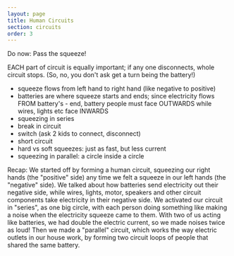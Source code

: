 ```yaml
---
layout: page
title: Human Circuits
section: circuits
order: 3
---
```


Do now: Pass the squeeze!

EACH part of circuit is equally important; if any one disconnects, whole circuit stops. (So, no, you don't ask get a turn being the battery!)

- squeeze flows from left hand to right hand (like negative to positive)
- batteries are where squeeze starts and ends; since electricity flows FROM battery's - end, battery people must face OUTWARDS while wires, lights etc face INWARDS
- squeezing in series
- break in circuit
- switch (ask 2 kids to connect, disconnect)
- short circuit
- hard vs soft squeezes: just as fast, but less current
- squeezing in parallel: a circle inside a circle


Recap:
We started off by forming a human circuit, squeezing our right hands (the "positive" side) any time we felt a squeeze in our left hands (the "negative" side). We talked about how batteries send electricity out their negative side, while wires, lights, motor, speakers and other circuit components take electricity in their negative side. We activated our circuit in "series", as one big circle, with each person doing something like making a noise when the electricity squeeze came to them. With two of us acting like batteries, we had double the electric current, so we made noises twice as loud! Then we made a "parallel" circuit, which works the way electric outlets in our house work, by forming two circuit loops of people that shared the same battery.

